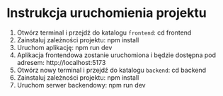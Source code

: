# Instrukcja uruchomienia projektu
1. Otwórz terminal i przejdź do katalogu `frontend`:
   cd frontend
2. Zainstaluj zależności projektu:
   npm install
3. Uruchom aplikację:
   npm run dev
4. Aplikacja frontendowa zostanie uruchomiona i będzie dostępna pod adresem:
   http://localhost:5173
5. Otwórz nowy terminal i przejdź do katalogu `backend`:
   cd backend
6. Zainstaluj zależności projektu:
   npm install
7. Uruchom serwer backendowy:
   npm run dev
